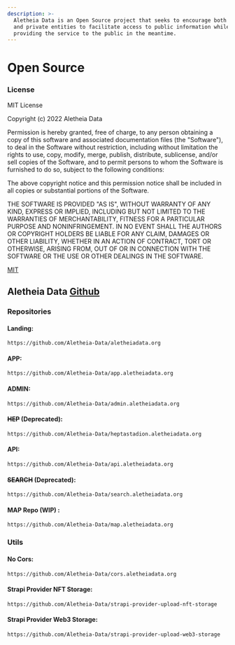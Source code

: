 ```yaml
---
description: >-
  Aletheia Data is an Open Source project that seeks to encourage both public
  and private entities to facilitate access to public information while
  providing the service to the public in the meantime.
---
```


# Open Source

### License

MIT License

Copyright (c) 2022 Aletheia Data

Permission is hereby granted, free of charge, to any person obtaining a copy of this software and associated documentation files (the "Software"), to deal in the Software without restriction, including without limitation the rights to use, copy, modify, merge, publish, distribute, sublicense, and/or sell copies of the Software, and to permit persons to whom the Software is furnished to do so, subject to the following conditions:

The above copyright notice and this permission notice shall be included in all copies or substantial portions of the Software.

THE SOFTWARE IS PROVIDED "AS IS", WITHOUT WARRANTY OF ANY KIND, EXPRESS OR IMPLIED, INCLUDING BUT NOT LIMITED TO THE WARRANTIES OF MERCHANTABILITY, FITNESS FOR A PARTICULAR PURPOSE AND NONINFRINGEMENT. IN NO EVENT SHALL THE AUTHORS OR COPYRIGHT HOLDERS BE LIABLE FOR ANY CLAIM, DAMAGES OR OTHER LIABILITY, WHETHER IN AN ACTION OF CONTRACT, TORT OR OTHERWISE, ARISING FROM, OUT OF OR IN CONNECTION WITH THE SOFTWARE OR THE USE OR OTHER DEALINGS IN THE SOFTWARE.

[MIT](https://choosealicense.com/licenses/mit/)

## Aletheia Data [Github](https://github.com/Aletheia-Data)

### Repositories

#### Landing:

```
https://github.com/Aletheia-Data/aletheiadata.org
```

#### APP:

```
https://github.com/Aletheia-Data/app.aletheiadata.org
```

#### ADMIN:

```
https://github.com/Aletheia-Data/admin.aletheiadata.org
```

#### ~~HEP~~ (Deprecated):

```
https://github.com/Aletheia-Data/heptastadion.aletheiadata.org
```

#### API:

```
https://github.com/Aletheia-Data/api.aletheiadata.org
```

#### ~~SEARCH~~ (Deprecated):

```
https://github.com/Aletheia-Data/search.aletheiadata.org
```

#### MAP Repo (WIP) :

```
https://github.com/Aletheia-Data/map.aletheiadata.org
```



### Utils

#### No Cors:

```
https://github.com/Aletheia-Data/cors.aletheiadata.org
```

#### Strapi Provider NFT Storage:

```
https://github.com/Aletheia-Data/strapi-provider-upload-nft-storage
```

#### Strapi Provider Web3 Storage:

```
https://github.com/Aletheia-Data/strapi-provider-upload-web3-storage
```
